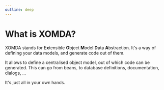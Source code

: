 ```yaml
---
outline: deep
---
```


# What is XOMDA?

XOMDA stands for E**x**tensible **O**bject **M**odel **D**ata **A**bstraction.
It's a way of defining your data models, and generate code out of them.

It allows to define a centralised object model, out of which code can be generated. This can go from beans, to
database definitions, documentation, dialogs, ...

It's just all in your own hands.
